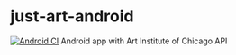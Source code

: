 # just-art-android
[![Android CI](https://github.com/hieuwu/just-art-android/actions/workflows/app-build.yml/badge.svg)](https://github.com/hieuwu/just-art-android/actions/workflows/app-build.yml)
Android app with Art Institute of Chicago API
